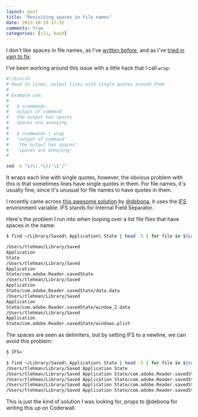 ```yaml
---
layout: post
title: "Revisiting spaces in file names"
date: 2013-10-19 17:32
comments: true
categories: [cli, bash]
---
```


I don't like spaces in file names, as I've [written before](/blog/2012/10/29/spaces-in-filenames/), and as I've [tried in vain to fix](/blog/2012/11/19/fixing-spaces-in-filenames/).

I've been working around this issue with a little hack that I call `wrap`:

``` bash
#!/bin/sh
# Read in lines, output lines with single quotes around them
#
# Example use:
# 
#   $ <command>
#   output of command
#   the output has spaces
#   spaces are annoying
#
#   $ <command> | wrap
#   'output of command'
#   'the output has spaces'
#   'spaces are annoying'
#

sed -e "s/\(.*\)/'\1'/"
```

It wraps each line with single quotes, however, the obvious problem with this is that sometimes lines have single quotes in them. For file names, it's usually fine, since it's unusual for file names to have quotes in them.

I recently came across [this awesome solution](https://coderwall.com/p/lhilrq) by [@debona](https://coderwall.com/debona), 
it uses the [IFS](http://nixshell.wordpress.com/2007/09/26/ifs-internal-field-separator/) environment variable. IFS stands for Internal Field Separator.

Here's the problem I run into when looping over a list file files that have spaces in the name:

``` bash
$ find ~/Library/Saved\ Application\ State | head -5 | for file in $(cat -); do echo $file; done

/Users/tlehman/Library/Saved
Application
State
/Users/tlehman/Library/Saved
Application
State/com.adobe.Reader.savedState
/Users/tlehman/Library/Saved
Application
State/com.adobe.Reader.savedState/data.data
/Users/tlehman/Library/Saved
Application
State/com.adobe.Reader.savedState/window_2.data
/Users/tlehman/Library/Saved
Application
State/com.adobe.Reader.savedState/windows.plist

```

The spaces are seen as delimiters, but by setting IFS to a newline, we can avoid this problem:

``` bash
$ IFS='
'
$ find ~/Library/Saved\ Application\ State | head -5 | for file in $(cat -); do echo $file; done
/Users/tlehman/Library/Saved Application State
/Users/tlehman/Library/Saved Application State/com.adobe.Reader.savedState
/Users/tlehman/Library/Saved Application State/com.adobe.Reader.savedState/data.data
/Users/tlehman/Library/Saved Application State/com.adobe.Reader.savedState/window_2.data
/Users/tlehman/Library/Saved Application State/com.adobe.Reader.savedState/windows.plist
```

This is just the kind of solution I was looking for, props to @debona for writing this up on Coderwall. 

